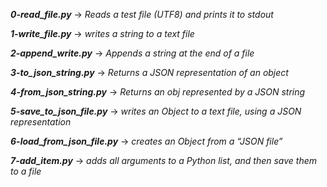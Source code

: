 ***0-read_file.py*** -> *Reads a test file (UTF8) and prints it to stdout*

***1-write_file.py*** -> *writes a string to a text file*

***2-append_write.py*** -> *Appends a string at the end of a file*

***3-to_json_string.py*** -> *Returns a JSON representation of an object*

***4-from_json_string.py*** -> *Returns an obj represented by a JSON string*

***5-save_to_json_file.py*** -> *writes an Object to a text file, using a JSON representation*

***6-load_from_json_file.py*** -> *creates an Object from a “JSON file”*

***7-add_item.py*** -> *adds all arguments to a Python list, and then save them to a file*
